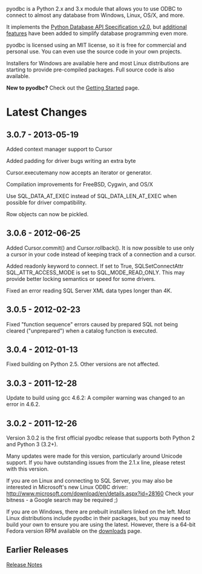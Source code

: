pyodbc is a Python 2.x and 3.x module that allows you to use ODBC to connect to almost any database from Windows, Linux, OS/X, and more.

It implements the [Python Database API Specification v2.0](http://www.python.org/peps/pep-0249.html), but [additional features](Features.md) have been added to simplify database programming even more.

pyodbc is licensed using an MIT license, so it is free for commercial and personal use.  You can even use the source code in your own projects.

Installers for Windows are available here and most Linux distributions are starting to provide pre-compiled packages.  Full source code is also available.

**New to pyodbc?**  Check out the [Getting Started](GettingStarted.md) page.

# Latest Changes #

## 3.0.7 - 2013-05-19 ##

Added context manager support to Cursor

Added padding for driver bugs writing an extra byte

Cursor.executemany now accepts an iterator or generator.

Compilation improvements for FreeBSD, Cygwin, and OS/X

Use SQL\_DATA\_AT\_EXEC instead of SQL\_DATA\_LEN\_AT\_EXEC when possible for driver compatibility.

Row objects can now be pickled.

## 3.0.6 - 2012-06-25 ##

Added Cursor.commit() and Cursor.rollback().  It is now possible to use only a cursor in your code instead of keeping track of a connection and a cursor.

Added readonly keyword to connect.  If set to True, SQLSetConnectAttr SQL\_ATTR\_ACCESS\_MODE is set to SQL\_MODE\_READ\_ONLY.  This may provide better locking semantics or speed for some drivers.

Fixed an error reading SQL Server XML data types longer than 4K.

## 3.0.5 - 2012-02-23 ##

Fixed "function sequence" errors caused by prepared SQL not being cleared ("unprepared") when a catalog function is executed.

## 3.0.4 - 2012-01-13 ##

Fixed building on Python 2.5.  Other versions are not affected.

## 3.0.3 - 2011-12-28 ##

Update to build using gcc 4.6.2: A compiler warning was changed to an error in 4.6.2.

## 3.0.2 - 2011-12-26 ##

Version 3.0.2 is the first official pyodbc release that supports both Python 2 and Python 3 (3.2+).

Many updates were made for this version, particularly around Unicode support.  If you have outstanding issues from the 2.1.x line, please retest with this version.

If you are on Linux and connecting to SQL Server, you may also be interested in Microsoft's new Linux ODBC driver: http://www.microsoft.com/download/en/details.aspx?id=28160  Check your bitness - a Google search may be required ;)

If you are on Windows, there are prebuilt installers linked on the left.  Most Linux distributions include pyodbc in their packages, but you may need to build your own to ensure you are using the latest.  However, there is a 64-bit Fedora version RPM available on the [downloads](http://code.google.com/p/pyodbc/downloads/list) page.

## Earlier Releases ##

[Release Notes](http://code.google.com/p/pyodbc/wiki/ReleaseNotes)